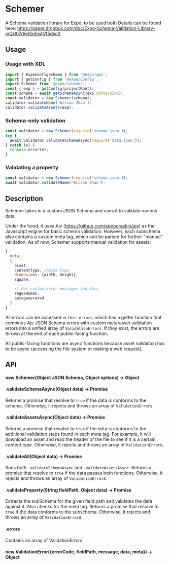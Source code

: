 # Schemer

A Schema validation library for Expo, to be used both
Details can be found here:
https://paper.dropbox.com/doc/Expo-Schema-Validation-Library-mQU07rRejSnEe4Vf5dkcS

## Usage

### Usage with XDL

```javascript
import { ExpoConfigSchema } from '@expo/api';
import { getConfig } from '@expo/config';
import Schemer from '@expo/schemer';
const { exp } = getConfig(projectRoot);
const schema = await getSchemaAsync(exp.sdkVersion);
const validator = new Schemer(schema);
validator.validateName('Wilson Zhao');
validator.validateAssets(exp);
```

### Schema-only validation

```javascript
const validator = new Schemer(require('schema.json'));
try {
  await validator.validateSchemaAsync(require('data.json'));
} catch (e) {
  console.error(e);
}
```

### Validating a property

```javascript
const validator = new Schemer(require('schema.json'));
await validator.validateName('Wilson Zhao');
```

## Description

Schemer takes in a custom JSON Schema and uses it to validate various data.

Under the hood, it uses Ajv (https://github.com/epoberezkin/ajv) as the Javascript engine for basic schema validation.
However, each subschema also contains a custom meta tag, which can be parsed for further "manual" validation. As of now, Schemer supports manual validation for assets:

```javascript
{
  meta:
  {
    asset,
    contentType, //mime type
    dimensions: {width, height},
    square,

    // For custom error messages and docs
    regexHuman,
    autogenerated
  }
}
```

All errors can be accessed in `this.errors`, which has a getter function that combines Ajv JSON Schema errors with custom meta/asset validation errors into a unified array of `ValidationErrors`.
If they exist, the errors are thrown at the end of each public-facing function.

All public-facing functions are async functions because asset validation has to be async (accessing the file-system or making a web request).

## API

#### new Schemer(Object JSON Schema, Object options) -> Object

#### .validateSchemaAsync(Object data) -> Promise

Returns a promise that resolve to `true` if the data is conforms to the schema. Otherwise, it rejects and throws an array of `ValidationError`s.

#### .validateAssetsAsync(Object data) -> Promise

Returns a promise that resolve to `true` if the data is conforms to the additional validation steps found in each meta tag. For example, it will download an asset and read the header of the file to see if it is a certain content type.
Otherwise, it rejects and throws an array of `ValidationError`s.

#### .validateAll(Object data) -> Promise

Runs both `.validateSchemaAsync` and `.validateAssetsAsync`.
Returns a promise that resolve to `true` if the data passes both functions. Otherwise, it rejects and throws an array of `ValidationError`s.

#### .validateProperty(String fieldPath, Object data) -> Promise

Extracts the subSchema for the given field path and validates the data against it. Also checks for the meta tag.
Returns a promise that resolve to `true` if the data conforms to the subschema. Otherwise, it rejects and throws an array of `ValidationError`s.

#### .errors

Contains an array of ValidationErrors

#### new ValidationError({errorCode, fieldPath, message, data, meta}) -> Object
